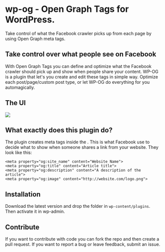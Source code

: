 # wp-og - Open Graph Tags for WordPress.
Take control of what the Facebook crawler picks up from each page by using Open Graph meta tags.

## Take control over what people see on Facebook
With Open Graph Tags you can define and optimize what the Facebook crawler should pick up and show when people share your content. WP-OG is a plugin that let's you create and edit these tags in simple way. Optimize each post/page/custom post type, or let WP-OG do everything for you automagically.

## The UI
![](http://filipstefansson.com/wp-og/images/pic01.jpg)

## What exactly does this plugin do?
The plugin creates meta tags inside the <head>. This is what Facebook use to decide what to show when someone shares a link from your website. They look like this:
	
	<meta property="og:site_name" content="Website Name">
	<meta property="og:title" content="Article title">
	<meta property="og:description" content="A description of the article">
	<meta property="og:image" content="http://website.com/logo.png">


## Installation
Download the latest version and drop the folder in `wp-content/plugins`. Then activate it in wp-admin.

## Contribute
If you want to contribute with code you can fork the repo and then create a pull request. If you want to report a bug or leave feedback, submit an issue.